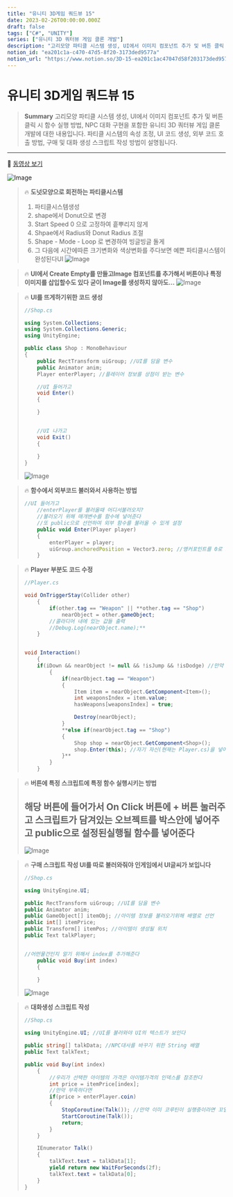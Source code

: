 ```yaml
---
title: "유니티 3D게임 쿼드뷰 15"
date: 2023-02-26T00:00:00.000Z
draft: false
tags: ["C#", "UNITY"]
series: ["유니티 3D 쿼터뷰 게임 클론 개발"]
description: "고리모양 파티클 시스템 생성, UI에서 이미지 컴포넌트 추가 및 버튼 클릭 시 함수 실행 방법, NPC 대화 구현을 포함한 유니티 3D 쿼터뷰 게임 클론 개발에 대한 내용입니다. 파티클 시스템의 속성 조정, UI 코드 생성, 외부 코드 호출 방법, 구매 및 대화 생성 스크립트 작성 방법이 설명됩니다."
notion_id: "ea201c1a-c470-47d5-8f20-3173ded9577a"
notion_url: "https://www.notion.so/3D-15-ea201c1ac47047d58f203173ded9577a"
---
```


# 유니티 3D게임 쿼드뷰 15

> **Summary**
> 고리모양 파티클 시스템 생성, UI에서 이미지 컴포넌트 추가 및 버튼 클릭 시 함수 실행 방법, NPC 대화 구현을 포함한 유니티 3D 쿼터뷰 게임 클론 개발에 대한 내용입니다. 파티클 시스템의 속성 조정, UI 코드 생성, 외부 코드 호출 방법, 구매 및 대화 생성 스크립트 작성 방법이 설명됩니다.

---

🎥 [동영상 보기](https://www.youtube.com/watch?v=r27DFyivQCY&list=PLO-mt5Iu5TeYkrBzWKuTCl6IUm_bA6BKy&index=15)

![Image](image_5c249199cc46.png)

> 🔥 **도넛모양으로 회전하는 파티클시스템**
> 1. 파티클시스템생성
> 1. shape에서 Donut으로 변경
> 1. Start Speed 0 으로 고정하여 흩뿌리지 않게
> 1. Shpae에서 Radius와 Donut Radius 조절
> 1. Shape - Mode - Loop 로 변경하여 빙글빙글 돌게
> 1. 그 다음에 시간에따른 크기변화와 색상변화를 주다보면 예쁜 파티클시스템이 완성된다UI
> ![Image](image_b58e289e7500.png)
>
>

> 🔥 **UI에서 Create Empty를 만들고Image 컴포넌트를 추가해서 버튼이나 특정이미지를 삽입할수도 있다 굳이 Image를 생성하지 않아도…**
> ![Image](image_40ec14b4b483.png)
>
>

> 🔥 **UI를 뜨게하기위한 코드 생성**
> ```c#
> //Shop.cs
>
> using System.Collections;
> using System.Collections.Generic;
> using UnityEngine;
>
> public class Shop : MonoBehaviour
> {
>     public RectTransform uiGroup; //UI를 담을 변수
>     public Animator anim;
>     Player enterPlayer; //플레이어 정보를 상점이 받는 변수
>
>     //UI 들어가고
>     void Enter()
>     {
>
>     }
>
>
>     //UI 나가고
>     void Exit()
>     {
>
>     }
> }
> ```
>
> ![Image](image_644d3dda4438.png)
>
>

> 🔥 **함수에서 외부코드 불러와서 사용하는 방법**
> ```javascript
> //UI 들어가고
>     //enterPlayer를 불러올때 어디서불러오지?
>     //불러오기 위해 매개변수를 함수에 넣어준다
>     //또 public으로 선언하여 외부 함수를 불러올 수 있게 설정
>     public void Enter(Player player)
>     {
>         enterPlayer = player;
>         uiGroup.anchoredPosition = Vector3.zero; //앵커포인트를 0로 고정하여 화면 중앙에
>     }
> ```
>
>

> 🔥 **Player 부분도 코드 수정**
> ```c#
> //Player.cs
>
> void OnTriggerStay(Collider other) 
>     {
>         if(other.tag == "Weapon" || **other.tag == "Shop")
>             nearObject = other.gameObject;
>         //콜라디어 내에 있는 값들 출력
>         //Debug.Log(nearObject.name);**
>     }
>
>
> void Interaction()
>     {
>     if(iDown && nearObject != null && !isJump && !isDodge) //만약 아이템이 눌린상태라면 (e가눌린상태라면)
>         {
>             if(nearObject.tag == "Weapon")
>             {
>                 Item item = nearObject.GetComponent<Item>();
>                 int weaponsIndex = item.value;
>                 hasWeapons[weaponsIndex] = true;
>
>                 Destroy(nearObject);
>             }
>             **else if(nearObject.tag == "Shop")
>             {
>                 Shop shop = nearObject.GetComponent<Shop>();
>                 shop.Enter(this); //자기 자신(현재는 Player.cs)을 넣어준다
>             }**
>         }
>     }
> ```
>
>

> 🔥 **버튼에 특정 스크립트에 특정 함수 실행시키는 방법**
> ## 해당 버튼에 들어가서 On Click 버튼에 + 버튼 눌러주고 스크립트가 담겨있는 오브젝트를 박스안에 넣어주고 public으로 설정된실행될 함수를 넣어준다
>
> ![Image](image_e4d82578a8af.png)
>
>

> 🔥 **구매 스크립트 작성 UI를 따로 불러와줘야 인게임에서 UI글씨가 보입니다**
> ```c#
> //Shop.cs
>
> using UnityEngine.UI;
>
> public RectTransform uiGroup; //UI를 담을 변수
> public Animator anim;
> public GameObject[] itemObj; //아이템 정보를 불러오기위해 배열로 선언
> public int[] itemPrice;
> public Transform[] itemPos; //아이템이 생성될 위치
> public Text talkPlayer;
>
>
> //어떤물건인지 알기 위해서 index를 추가해준다
>     public void Buy(int index)
>     {
>
>     }
> ```
>
> ![Image](image_5a0e7f579926.png)
>
>

> 🔥 **대화생성 스크립트 작성**
> ```c#
> //Shop.cs
>
> using UnityEngine.UI; //UI를 불러와야 UI의 텍스트가 보인다
>
> public string[] talkData; //NPC대사를 바꾸기 위한 String 배열
> public Text talkText;
>
> public void Buy(int index)
>     {
>         //우리가 선택한 아이템의 가격은 아이템가격의 인덱스를 참조한다
>         int price = itemPrice[index];
>         //만약 부족하다면
>         if(price > enterPlayer.coin)
>         {
>             StopCoroutine(Talk()); //만약 이미 코루틴이 실행중이라면 꼬일수있기때문에 코드를 종료시켜준다
>             StartCoroutine(Talk());
>             return;
>         }
>     }
>
>     IEnumerator Talk()
>     {
>         talkText.text = talkData[1];
>         yield return new WaitForSeconds(2f);
>         talkText.text = talkData[0];
>     }
> }
> ```
>
>

